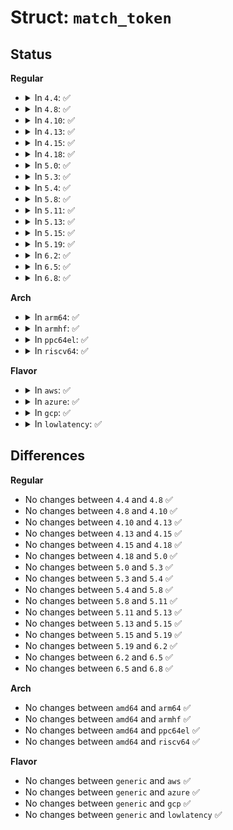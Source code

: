 # Struct: <code>match_token</code>

## Status
<b>Regular</b>
<ul>
<li>
<details>
<summary>In <code>4.4</code>: ✅</summary>

```c
struct match_token {
    int token;
    const char *pattern;
};
```
</details>
</li>
<li>
<details>
<summary>In <code>4.8</code>: ✅</summary>

```c
struct match_token {
    int token;
    const char *pattern;
};
```
</details>
</li>
<li>
<details>
<summary>In <code>4.10</code>: ✅</summary>

```c
struct match_token {
    int token;
    const char *pattern;
};
```
</details>
</li>
<li>
<details>
<summary>In <code>4.13</code>: ✅</summary>

```c
struct match_token {
    int token;
    const char *pattern;
};
```
</details>
</li>
<li>
<details>
<summary>In <code>4.15</code>: ✅</summary>

```c
struct match_token {
    int token;
    const char *pattern;
};
```
</details>
</li>
<li>
<details>
<summary>In <code>4.18</code>: ✅</summary>

```c
struct match_token {
    int token;
    const char *pattern;
};
```
</details>
</li>
<li>
<details>
<summary>In <code>5.0</code>: ✅</summary>

```c
struct match_token {
    int token;
    const char *pattern;
};
```
</details>
</li>
<li>
<details>
<summary>In <code>5.3</code>: ✅</summary>

```c
struct match_token {
    int token;
    const char *pattern;
};
```
</details>
</li>
<li>
<details>
<summary>In <code>5.4</code>: ✅</summary>

```c
struct match_token {
    int token;
    const char *pattern;
};
```
</details>
</li>
<li>
<details>
<summary>In <code>5.8</code>: ✅</summary>

```c
struct match_token {
    int token;
    const char *pattern;
};
```
</details>
</li>
<li>
<details>
<summary>In <code>5.11</code>: ✅</summary>

```c
struct match_token {
    int token;
    const char *pattern;
};
```
</details>
</li>
<li>
<details>
<summary>In <code>5.13</code>: ✅</summary>

```c
struct match_token {
    int token;
    const char *pattern;
};
```
</details>
</li>
<li>
<details>
<summary>In <code>5.15</code>: ✅</summary>

```c
struct match_token {
    int token;
    const char *pattern;
};
```
</details>
</li>
<li>
<details>
<summary>In <code>5.19</code>: ✅</summary>

```c
struct match_token {
    int token;
    const char *pattern;
};
```
</details>
</li>
<li>
<details>
<summary>In <code>6.2</code>: ✅</summary>

```c
struct match_token {
    int token;
    const char *pattern;
};
```
</details>
</li>
<li>
<details>
<summary>In <code>6.5</code>: ✅</summary>

```c
struct match_token {
    int token;
    const char *pattern;
};
```
</details>
</li>
<li>
<details>
<summary>In <code>6.8</code>: ✅</summary>

```c
struct match_token {
    int token;
    const char *pattern;
};
```
</details>
</li>
</ul>
<b>Arch</b>
<ul>
<li>
<details>
<summary>In <code>arm64</code>: ✅</summary>

```c
struct match_token {
    int token;
    const char *pattern;
};
```
</details>
</li>
<li>
<details>
<summary>In <code>armhf</code>: ✅</summary>

```c
struct match_token {
    int token;
    const char *pattern;
};
```
</details>
</li>
<li>
<details>
<summary>In <code>ppc64el</code>: ✅</summary>

```c
struct match_token {
    int token;
    const char *pattern;
};
```
</details>
</li>
<li>
<details>
<summary>In <code>riscv64</code>: ✅</summary>

```c
struct match_token {
    int token;
    const char *pattern;
};
```
</details>
</li>
</ul>
<b>Flavor</b>
<ul>
<li>
<details>
<summary>In <code>aws</code>: ✅</summary>

```c
struct match_token {
    int token;
    const char *pattern;
};
```
</details>
</li>
<li>
<details>
<summary>In <code>azure</code>: ✅</summary>

```c
struct match_token {
    int token;
    const char *pattern;
};
```
</details>
</li>
<li>
<details>
<summary>In <code>gcp</code>: ✅</summary>

```c
struct match_token {
    int token;
    const char *pattern;
};
```
</details>
</li>
<li>
<details>
<summary>In <code>lowlatency</code>: ✅</summary>

```c
struct match_token {
    int token;
    const char *pattern;
};
```
</details>
</li>
</ul>

## Differences
<b>Regular</b>
<ul>
<li>
No changes between <code>4.4</code> and <code>4.8</code> ✅
</li>
<li>
No changes between <code>4.8</code> and <code>4.10</code> ✅
</li>
<li>
No changes between <code>4.10</code> and <code>4.13</code> ✅
</li>
<li>
No changes between <code>4.13</code> and <code>4.15</code> ✅
</li>
<li>
No changes between <code>4.15</code> and <code>4.18</code> ✅
</li>
<li>
No changes between <code>4.18</code> and <code>5.0</code> ✅
</li>
<li>
No changes between <code>5.0</code> and <code>5.3</code> ✅
</li>
<li>
No changes between <code>5.3</code> and <code>5.4</code> ✅
</li>
<li>
No changes between <code>5.4</code> and <code>5.8</code> ✅
</li>
<li>
No changes between <code>5.8</code> and <code>5.11</code> ✅
</li>
<li>
No changes between <code>5.11</code> and <code>5.13</code> ✅
</li>
<li>
No changes between <code>5.13</code> and <code>5.15</code> ✅
</li>
<li>
No changes between <code>5.15</code> and <code>5.19</code> ✅
</li>
<li>
No changes between <code>5.19</code> and <code>6.2</code> ✅
</li>
<li>
No changes between <code>6.2</code> and <code>6.5</code> ✅
</li>
<li>
No changes between <code>6.5</code> and <code>6.8</code> ✅
</li>
</ul>
<b>Arch</b>
<ul>
<li>
No changes between <code>amd64</code> and <code>arm64</code> ✅
</li>
<li>
No changes between <code>amd64</code> and <code>armhf</code> ✅
</li>
<li>
No changes between <code>amd64</code> and <code>ppc64el</code> ✅
</li>
<li>
No changes between <code>amd64</code> and <code>riscv64</code> ✅
</li>
</ul>
<b>Flavor</b>
<ul>
<li>
No changes between <code>generic</code> and <code>aws</code> ✅
</li>
<li>
No changes between <code>generic</code> and <code>azure</code> ✅
</li>
<li>
No changes between <code>generic</code> and <code>gcp</code> ✅
</li>
<li>
No changes between <code>generic</code> and <code>lowlatency</code> ✅
</li>
</ul>
